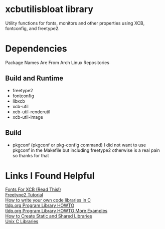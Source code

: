 # xcbutilisbloat library
Utility functions for fonts, monitors and other properties using XCB, fontconfig, and freetype2.
# Dependencies
Package Names Are From Arch Linux Repositories
## Build and Runtime
- freetype2
- fontconfig
- libxcb
- xcb-util
- xcb-util-renderutil
- xcb-util-image
## Build
- pkgconf (pkgconf or pkg-config command)
I did not want to use pkgconf in the Makefile but including freetype2 otherwise is a real pain so thanks for that
# Links I Found Helpful
[Fonts For XCB (Read This!)](https://venam.nixers.net/blog/unix/2018/09/02/fonts-xcb.html)<br  />
[Freetype2 Tutorial](https://freetype.org/freetype2/docs/tutorial/step1.html)<br  />
[How to write your own code libraries in C](https://www.youtube.com/watch?v=JbHmin2Wtmc)<br  />
[tldp.org Program Library HOWTO](https://tldp.org/HOWTO/Program-Library-HOWTO/index.html)<br  />
[tldp.org Program Library HOWTO More Examples](https://tldp.org/HOWTO/Program-Library-HOWTO/more-examples.html#AEN288)<br  />
[How to Create Static and Shared Libraries](https://stackoverflow.com/questions/27023593/makefile-how-to-create-both-static-and-shared-libraries-in-c)<br  />
[Unix C Libraries](https://docencia.ac.upc.edu/FIB/USO/Bibliografia/unix-c-libraries.html)<br  />
